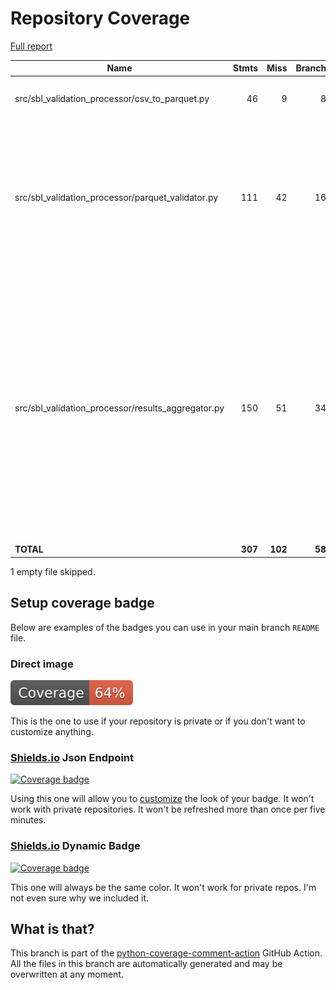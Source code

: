 # Repository Coverage

[Full report](https://htmlpreview.github.io/?https://github.com/cfpb/sbl-filing-api-validations/blob/python-coverage-comment-action-data/htmlcov/index.html)

| Name                                                  |    Stmts |     Miss |   Branch |   BrPart |   Cover |   Missing |
|------------------------------------------------------ | -------: | -------: | -------: | -------: | ------: | --------: |
| src/sbl\_validation\_processor/csv\_to\_parquet.py    |       46 |        9 |        8 |        3 |     78% |18-20, 31-32, 41, 66-68 |
| src/sbl\_validation\_processor/parquet\_validator.py  |      111 |       42 |       16 |        5 |     61% |30-38, 53-54, 73, 95-102, 127-129, 140-141, 188-190, 194-215, 219-230 |
| src/sbl\_validation\_processor/results\_aggregator.py |      150 |       51 |       34 |       14 |     62% |37, 44-55, 70-72, 85, 103->exit, 121->124, 137, 145-146, 151->189, 163-168, 190, 208->230, 235, 248, 262-276, 280-305, 309-320 |
|                                             **TOTAL** |  **307** |  **102** |   **58** |   **22** | **64%** |           |

1 empty file skipped.


## Setup coverage badge

Below are examples of the badges you can use in your main branch `README` file.

### Direct image

[![Coverage badge](https://raw.githubusercontent.com/cfpb/sbl-filing-api-validations/python-coverage-comment-action-data/badge.svg)](https://htmlpreview.github.io/?https://github.com/cfpb/sbl-filing-api-validations/blob/python-coverage-comment-action-data/htmlcov/index.html)

This is the one to use if your repository is private or if you don't want to customize anything.

### [Shields.io](https://shields.io) Json Endpoint

[![Coverage badge](https://img.shields.io/endpoint?url=https://raw.githubusercontent.com/cfpb/sbl-filing-api-validations/python-coverage-comment-action-data/endpoint.json)](https://htmlpreview.github.io/?https://github.com/cfpb/sbl-filing-api-validations/blob/python-coverage-comment-action-data/htmlcov/index.html)

Using this one will allow you to [customize](https://shields.io/endpoint) the look of your badge.
It won't work with private repositories. It won't be refreshed more than once per five minutes.

### [Shields.io](https://shields.io) Dynamic Badge

[![Coverage badge](https://img.shields.io/badge/dynamic/json?color=brightgreen&label=coverage&query=%24.message&url=https%3A%2F%2Fraw.githubusercontent.com%2Fcfpb%2Fsbl-filing-api-validations%2Fpython-coverage-comment-action-data%2Fendpoint.json)](https://htmlpreview.github.io/?https://github.com/cfpb/sbl-filing-api-validations/blob/python-coverage-comment-action-data/htmlcov/index.html)

This one will always be the same color. It won't work for private repos. I'm not even sure why we included it.

## What is that?

This branch is part of the
[python-coverage-comment-action](https://github.com/marketplace/actions/python-coverage-comment)
GitHub Action. All the files in this branch are automatically generated and may be
overwritten at any moment.